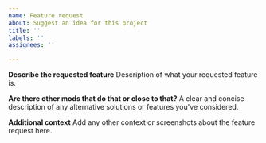 ```yaml
---
name: Feature request
about: Suggest an idea for this project
title: ''
labels: ''
assignees: ''

---
```


**Describe the requested feature**
Description of what your requested feature is.

**Are there other mods that do that or close to that?**
A clear and concise description of any alternative solutions or features you've considered.

**Additional context**
Add any other context or screenshots about the feature request here.
